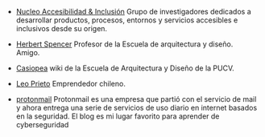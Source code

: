 * [Nucleo Accesibilidad & Inclusión](http://accesibilidad-inclusion.cl "Nucleo")
  Grupo de investigadores dedicados a desarrollar productos, procesos, entornos y servicios accesibles e inclusivos desde su origen.
  
* [Herbert Spencer](https://www.herbertspencer.net "Herbert")
  Profesor de la Escuela de arquitectura y diseño. Amigo.

* [Casiopea](https://wiki.ead.pucv.cl/Casiopea "la wiki")
  wiki de la Escuela de Arquitectura y Diseño de la PUCV.
  
* [Leo Prieto](https://leo.prie.to)
  Emprendedor chileno. 

* [protonmail](https://protonmail.com/blog/ "protonmail")
  Protonmail es una empresa que partió con el servicio de mail y ahora entrega una serie de servicios de uso diario en internet basados en la     seguridad. El blog es mi lugar favorito para aprender de cyberseguridad
